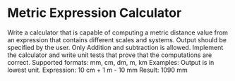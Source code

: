 # Metric Expression Calculator
Write a calculator that is capable of computing a metric distance value from an expression that contains different scales and systems.  Output should be specified by the user.  Only Addition and subtraction is allowed.  Implement the calculator and write unit tests that prove that the computations are correct.  Supported formats: mm, cm, dm, m, km    Examples:    Output is in lowest unit.  Expression: 10 cm + 1 m - 10 mm   Result: 1090 mm
